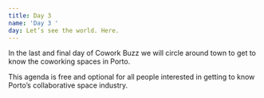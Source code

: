 ```yaml
---
title: Day 3
name: 'Day 3 '
day: Let’s see the world. Here.
---
```

In the last and final day of Cowork Buzz we will circle around town to get to know the coworking spaces in Porto.

This agenda is free and optional for all people interested in getting to know Porto’s collaborative space industry.
